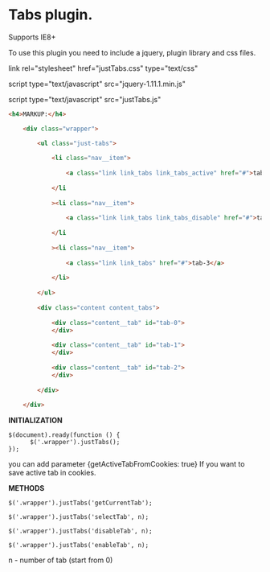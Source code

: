 Tabs plugin.
==============

Supports IE8+

To use this plugin you need to include a jquery, plugin library and css files.


link rel="stylesheet" href="justTabs.css" type="text/css"

script type="text/javascript" src="jquery-1.11.1.min.js"

script type="text/javascript" src="justTabs.js"

```html
<h4>MARKUP:</h4>

    <div class="wrapper">

        <ul class="just-tabs">
        
            <li class="nav__item">
            
                <a class="link link_tabs link_tabs_active" href="#">tab-1</a>
                
            </li
            
            ><li class="nav__item">
            
                <a class="link link_tabs link_tabs_disable" href="#">tab-2</a>
                
            </li
            
            ><li class="nav__item">
            
                <a class="link link_tabs" href="#">tab-3</a>
                
            </li>
            
        </ul>
        
        <div class="content content_tabs">
        
            <div class="content__tab" id="tab-0">
            </div>
            
            <div class="content__tab" id="tab-1">
            </div>
            
            <div class="content__tab" id="tab-2">
            </div>
            
        </div>
        
    </div>
```

**INITIALIZATION**

    $(document).ready(function () {
          $('.wrapper').justTabs();
    });

you can add parameter {getActiveTabFromCookies: true} If you want to save active tab in cookies.


**METHODS**
    
    $('.wrapper').justTabs('getCurrentTab');
    
    $('.wrapper').justTabs('selectTab', n);

    $('.wrapper').justTabs('disableTab', n);

    $('.wrapper').justTabs('enableTab', n);

n - number of tab (start from 0)